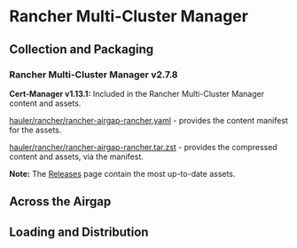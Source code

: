# Rancher Multi-Cluster Manager

## Collection and Packaging

### Rancher Multi-Cluster Manager v2.7.8

**Cert-Manager v1.13.1:** Included in the Rancher Multi-Cluster Manager content and assets.

[hauler/rancher/rancher-airgap-rancher.yaml](https://rancher-airgap.s3.amazonaws.com/v1.3.0/hauler/rancher/rancher-airgap-rancher.yaml) - provides the content manifest for the assets.

[hauler/rancher/rancher-airgap-rancher.tar.zst](https://rancher-airgap.s3.amazonaws.com/v1.3.0/hauler/rancher/rancher-airgap-rancher.tar.zst) - provides the compressed content and assets, via the manifest.

**Note:** The [Releases](https://github.com/zackbradys/rancher-airgap/releases) page contain the most up-to-date assets.

## Across the Airgap

## Loading and Distribution